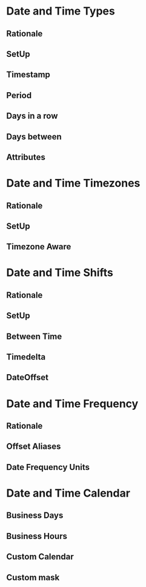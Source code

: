 

Date and Time Types
===================

Rationale
---------

SetUp
-----

Timestamp
---------

Period
------

Days in a row
-------------

Days between
------------

Attributes
----------




Date and Time Timezones
=======================

Rationale
---------

SetUp
-----

Timezone Aware
--------------




Date and Time Shifts
====================

Rationale
---------

SetUp
-----

Between Time
------------

Timedelta
---------

DateOffset
----------




Date and Time Frequency
=======================

Rationale
---------

Offset Aliases
--------------

Date Frequency Units
--------------------




Date and Time Calendar
======================

Business Days
-------------

Business Hours
--------------

Custom Calendar
---------------

Custom mask
-----------


